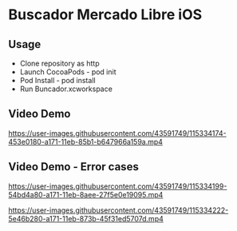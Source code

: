 # Buscador Mercado Libre iOS

## Usage
- Clone repository as http
- Launch CocoaPods - pod init
- Pod Install - pod install
- Run Buncador.xcworkspace

## Video Demo

https://user-images.githubusercontent.com/43591749/115334174-453e0180-a171-11eb-85b1-b647966a159a.mp4


## Video Demo - Error cases

https://user-images.githubusercontent.com/43591749/115334199-54bd4a80-a171-11eb-8aee-27f5e0e19095.mp4


https://user-images.githubusercontent.com/43591749/115334222-5e46b280-a171-11eb-873b-45f31ed5707d.mp4

